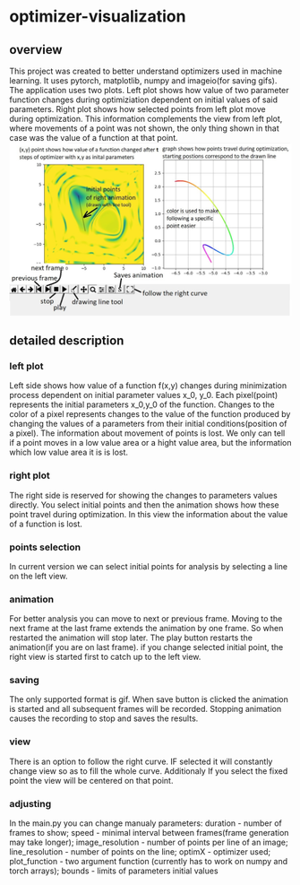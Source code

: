 # optimizer-visualization
## overview
This project was created to better understand optimizers used in machine learning. It uses pytorch, matplotlib, numpy and imageio(for saving gifs). The application uses two plots. Left plot shows how value of two parameter function changes during optimiziation dependent on initial values of said parameters. Right plot shows how selected points from left plot move during optimization. This information complements the view from left plot, where movements of a point was not shown, the only thing shown in that case was the value of a function at that point.  
![alt text](https://raw.githubusercontent.com/marcin7Cd/optimizer-visualization/master/overview1.jpg)
## detailed description
### left plot
Left side shows how value of a function f(x,y) changes during minimization process dependent on initial parameter values x_0, y_0. Each pixel(point) represents the initial parameters x_0,y_0 of the function. Changes to the color of a pixel represents changes to the value of the function produced by changing the values of a parameters from their initial conditions(position of a pixel). The information about movement of points is lost. We only can tell if a point moves in a low value area or a hight value area, but the information which low value area it is is lost.
### right plot
The right side is reserved for showing the changes to parameters values directly. You select initial points and then the animation shows how these point travel during optimization. In this view the information about the value of a function is lost.
### points selection
In current version we can select initial points for analysis by selecting a line on the left view.
### animation
For better analysis you can move to next or previous frame. Moving to the next frame at the last frame extends the animation by one frame. So when restarted the animation will stop later. The play button restarts the animation(if you are on last frame). if you change selected initial point, the right view is started first to catch up to the left view. 
### saving
The only supported format is gif. When save button is clicked the animation is started and all subsequent frames will be recorded. Stopping animation causes the recording to stop and saves the results.
### view
There is an option to follow the right curve. IF selected it will constantly change view so as to fill the whole curve. Additionaly If you select the fixed point the view will be centered on that point.  
### adjusting
In the main.py you can change manualy parameters: duration - number of frames to show; speed - minimal interval between frames(frame generation may take longer); image_resolution - number of points per line of an image; line_resolution - number of points on the line; optimX - optimizer used; plot_function - two argument function (currently has to work on numpy and torch arrays); bounds - limits of parameters initial values
